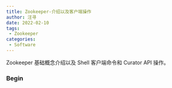 ```yaml
---
title: Zookeeper-介绍以及客户端操作
author: 汪寻
date: 2022-02-10
tags:
 - Zookeeper
categories:
 - Software
---
```


Zookeeper 基础概念介绍以及 Shell 客户端命令和 Curator API 操作。

<!-- more -->

### Begin
